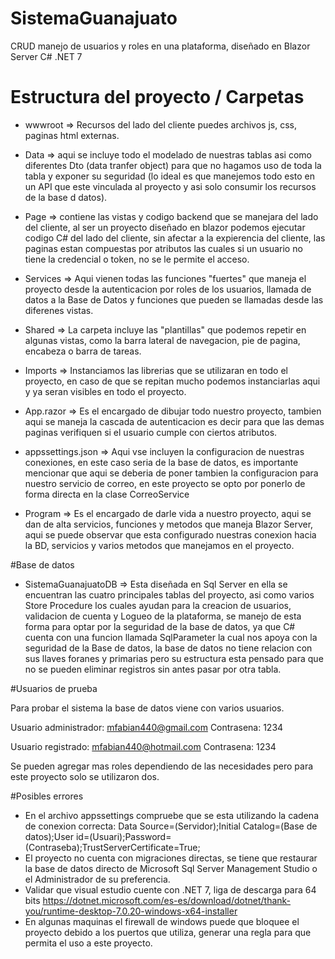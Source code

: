 # SistemaGuanajuato
CRUD manejo de usuarios y roles en una plataforma, diseñado en Blazor Server C# .NET 7 


# Estructura del proyecto / Carpetas

- wwwroot => Recursos del lado del cliente puedes archivos js, css, paginas html externas.

- Data => aqui se incluye todo el modelado de nuestras tablas asi como diferentes Dto (data tranfer object) para que no hagamos uso de toda la tabla y exponer su seguridad (lo ideal es que manejemos todo esto en un API que este vinculada al proyecto y asi solo consumir los recursos de la base d datos).

- Page => contiene las vistas y codigo backend que se manejara del lado del cliente, al ser un proyecto diseñado en blazor podemos ejecutar codigo C# del lado del cliente, sin afectar a la expierencia del cliente, las paginas estan compuestas por atributos las cuales si un usuario no tiene la credencial o token, no se le permite el acceso.

- Services => Aqui vienen todas las funciones "fuertes" que maneja el proyecto desde la autenticacion por roles de los usuarios, llamada de datos a la Base de Datos y funciones que pueden se llamadas desde las diferenes vistas.

- Shared => La carpeta incluye las "plantillas" que podemos repetir en algunas vistas, como la barra lateral de navegacion, pie de pagina, encabeza o barra de tareas.

- Imports => Instanciamos las librerias que se utilizaran en todo el proyecto, en caso de que se repitan mucho podemos instanciarlas aqui y ya seran visibles en todo el proyecto.

- App.razor => Es el encargado de dibujar todo nuestro proyecto, tambien aqui se maneja la cascada de autenticacion es decir para que las demas paginas verifiquen si el usuario cumple con ciertos atributos.

- appssettings.json => Aqui vse incluyen la configuracion de nuestras conexiones, en este caso seria de la base de datos, es importante mencionar que aqui se deberia de poner tambien la configuracion para nuestro servicio de correo, en este proyecto se opto por ponerlo de forma directa en la clase CorreoService

- Program => Es el encargado de darle vida a nuestro proyecto, aqui se dan de alta servicios, funciones y metodos que maneja Blazor Server, aqui se puede observar que esta configurado nuestras conexion hacia la BD, servicios y varios metodos que manejamos en el proyecto.

#Base de datos

- SistemaGuanajuatoDB => Esta diseñada en Sql Server en ella se encuentran las cuatro principales tablas del proyecto, asi como varios Store Procedure los cuales ayudan para la creacion de usuarios, validacion de cuenta y Logueo de la plataforma, se manejo de esta forma para optar por la seguridad de la base de datos, ya que C# cuenta con una funcion llamada SqlParameter la cual nos apoya con la seguridad de la Base de datos, la base de datos no tiene relacion con sus llaves foranes y primarias pero su estructura esta pensado para que no se pueden eliminar registros sin antes pasar por otra tabla.

#Usuarios de prueba

Para probar el sistema la base de datos viene con varios usuarios.

Usuario administrador: mfabian440@gmail.com
Contrasena: 1234

Usuario registrado: mfabian440@hotmail.com
Contrasena: 1234

Se pueden agregar mas roles dependiendo de las necesidades pero para este proyecto solo se utilizaron dos.

#Posibles errores

- En el archivo appssettings compruebe que se esta utilizando la cadena de conexion correcta: Data Source=(Servidor);Initial Catalog=(Base de datos);User id=(Usuari);Password=(Contraseba);TrustServerCertificate=True;
- El proyecto no cuenta con migraciones directas, se tiene que restaurar la base de datos directo de Microsoft Sql Server Management Studio o el Administrador de su preferencia.
- Validar que visual estudio cuente con .NET 7, liga de descarga para 64 bits https://dotnet.microsoft.com/es-es/download/dotnet/thank-you/runtime-desktop-7.0.20-windows-x64-installer
- En algunas maquinas el firewall de windows puede que bloquee el proyecto debido a los puertos que utiliza, generar una regla para que permita el uso a este proyecto.

